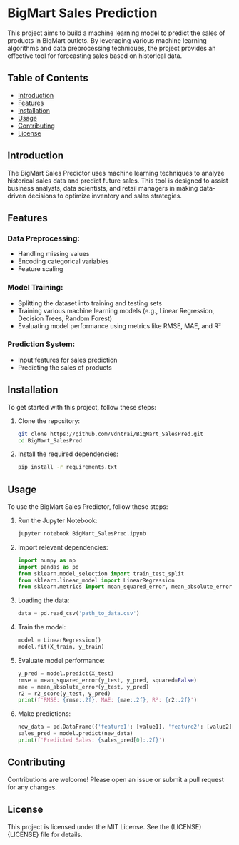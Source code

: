 

# BigMart Sales Prediction

This project aims to build a machine learning model to predict the sales of products in BigMart outlets. By leveraging various machine learning algorithms and data preprocessing techniques, the project provides an effective tool for forecasting sales based on historical data.

## Table of Contents
- [Introduction](#introduction)
- [Features](#features)
- [Installation](#installation)
- [Usage](#usage)
- [Contributing](#contributing)
- [License](#license)

## Introduction
The BigMart Sales Predictor uses machine learning techniques to analyze historical sales data and predict future sales. This tool is designed to assist business analysts, data scientists, and retail managers in making data-driven decisions to optimize inventory and sales strategies.

## Features
### Data Preprocessing:
- Handling missing values
- Encoding categorical variables
- Feature scaling

### Model Training:
- Splitting the dataset into training and testing sets
- Training various machine learning models (e.g., Linear Regression, Decision Trees, Random Forest)
- Evaluating model performance using metrics like RMSE, MAE, and R²

### Prediction System:
- Input features for sales prediction
- Predicting the sales of products

## Installation
To get started with this project, follow these steps:

1. Clone the repository:
    ```bash
    git clone https://github.com/Vdntrai/BigMart_SalesPred.git
    cd BigMart_SalesPred
    ```

2. Install the required dependencies:
    ```bash
    pip install -r requirements.txt
    ```

## Usage
To use the BigMart Sales Predictor, follow these steps:

1. Run the Jupyter Notebook:
    ```bash
    jupyter notebook BigMart_SalesPred.ipynb
    ```

2. Import relevant dependencies:
    ```python
    import numpy as np
    import pandas as pd
    from sklearn.model_selection import train_test_split
    from sklearn.linear_model import LinearRegression
    from sklearn.metrics import mean_squared_error, mean_absolute_error, r2_score
    ```

3. Loading the data:
    ```python
    data = pd.read_csv('path_to_data.csv')
    ```

4. Train the model:
    ```python
    model = LinearRegression()
    model.fit(X_train, y_train)
    ```

5. Evaluate model performance:
    ```python
    y_pred = model.predict(X_test)
    rmse = mean_squared_error(y_test, y_pred, squared=False)
    mae = mean_absolute_error(y_test, y_pred)
    r2 = r2_score(y_test, y_pred)
    print(f'RMSE: {rmse:.2f}, MAE: {mae:.2f}, R²: {r2:.2f}')
    ```

6. Make predictions:
    ```python
    new_data = pd.DataFrame({'feature1': [value1], 'feature2': [value2], ...})
    sales_pred = model.predict(new_data)
    print(f'Predicted Sales: {sales_pred[0]:.2f}')
    ```

## Contributing
Contributions are welcome! Please open an issue or submit a pull request for any changes.

## License
This project is licensed under the MIT License. See the (LICENSE){LICENSE} file for details.
